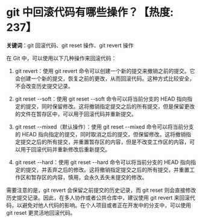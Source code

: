 # git 中回滚代码有哪些操作？【热度: 237】

**关键词**：git 回滚代码、git reset 操作、git revert 操作

在 Git 中，可以使用以下几种操作来回滚代码：

1. git revert：使用 git revert 命令可以创建一个新的提交来撤销之前的提交。它会创建一个新的提交，恢复之前的更改，从而回滚代码。这种方式比较安全，不会改变历史提交记录。

2. git reset --soft：使用 git reset --soft 命令可以将当前分支的 HEAD 指向指定的提交，同时保留修改。这将撤销指定提交之后的所有提交，但是保留更改的文件在暂存区中，可以用于回滚代码并重新提交。

3. git reset --mixed（默认操作）：使用 git reset --mixed 命令可以将当前分支的 HEAD 指向指定的提交，同时取消之后的提交，但保留修改。这将撤销指定提交之后的所有提交，并重置暂存区的内容，但是不改变工作区的内容，可以用于回滚代码并重新修改后重新提交。

4. git reset --hard：使用 git reset --hard 命令可以将当前分支的 HEAD 指向指定的提交，并丢弃之后的修改。这将撤销指定提交之后的所有提交，并重置工作区和暂存区的内容，慎用，会永久丢失未提交的修改。

需要注意的是，git revert 会保留之前提交的历史记录，而 git reset 则会直接修改历史提交记录。因此，在多人协作或者公共仓库中，建议使用 git revert 来回滚代码，以避免对他人代码的影响。在个人项目或者正在开发中的分支中，可以使用 git reset 更灵活地回滚代码。